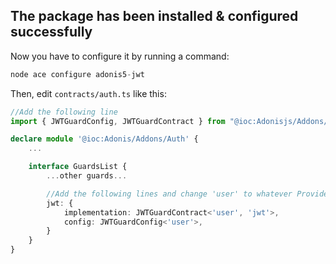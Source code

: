 ## The package has been installed & configured successfully

Now you have to configure it by running a command:

```js
node ace configure adonis5-jwt
```

Then, edit `contracts/auth.ts` like this:

```ts
//Add the following line
import { JWTGuardConfig, JWTGuardContract } from "@ioc:Adonisjs/Addons/Jwt";

declare module '@ioc:Adonis/Addons/Auth' {
    ...

    interface GuardsList {
        ...other guards...

        //Add the following lines and change 'user' to whatever Provider you're using
        jwt: {
            implementation: JWTGuardContract<'user', 'jwt'>,
            config: JWTGuardConfig<'user'>,
        }
    }
}
```
